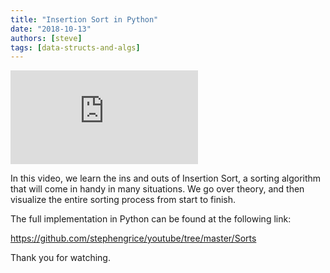 ```yaml
---
title: "Insertion Sort in Python"
date: "2018-10-13"
authors: [steve]
tags: [data-structs-and-algs]
---
```


<iframe className="youtube-video-player" src="https://www.youtube.com/embed/-wwk5QXk-AA" title="YouTube video player" frameBorder="0" allow="accelerometer; autoplay; clipboard-write; encrypted-media; gyroscope; picture-in-picture" allowFullScreen></iframe>

In this video, we learn the ins and outs of Insertion Sort, a sorting algorithm that will come in handy in many situations. We go over theory, and then visualize the entire sorting process from start to finish.

<!--truncate-->

The full implementation in Python can be found at the following link:

https://github.com/stephengrice/youtube/tree/master/Sorts

Thank you for watching.